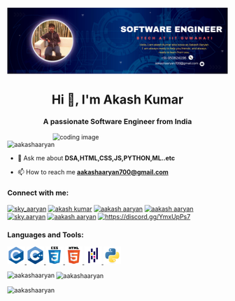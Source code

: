 ![logo](https://github.com/Aakashaaryan/Aakashaaryan/blob/main/Navy%20And%20White%20Geometric%20Technology%20%20LinkedIn%20Banner.png)
<h1 align="center">Hi 👋, I'm Akash Kumar</h1>
<h3 align="center">A passionate Software Engineer from India</h3>
<img align="right"alt="coding image" width="400" src="https://camo.githubusercontent.com/c1dcb74cc1c1835b1d716f5051499a2814c683c806b15f04b0eba492863703e9/68747470733a2f2f63646e2e6472696262626c652e636f6d2f75736572732f3733303730332f73637265656e73686f74732f363538313234332f6176656e746f2e676966">

<p align="left"> <img src="https://komarev.com/ghpvc/?username=aakashaaryan&label=Profile%20views&color=0e75b6&style=flat" alt="aakashaaryan" /> </p>

- 💬 Ask me about **DSA,HTML,CSS,JS,PYTHON,ML..etc**

- 📫 How to reach me **aakashaaryan700@gmail.com**

<h3 align="left">Connect with me:</h3>
<p align="left">
<a href="https://twitter.com/sky_aaryan" target="blank"><img align="center" src="https://raw.githubusercontent.com/rahuldkjain/github-profile-readme-generator/master/src/images/icons/Social/twitter.svg" alt="sky_aaryan" height="30" width="40" /></a>
<a href="https://www.linkedin.com/in/aakashaaryan1/" target="blank"><img align="center" src="https://raw.githubusercontent.com/rahuldkjain/github-profile-readme-generator/master/src/images/icons/Social/linked-in-alt.svg" alt="akash kumar" height="30" width="40" /></a>
<a href="https://kaggle.com/aakash aaryan" target="blank"><img align="center" src="https://raw.githubusercontent.com/rahuldkjain/github-profile-readme-generator/master/src/images/icons/Social/kaggle.svg" alt="aakash aaryan" height="30" width="40" /></a>
<a href="https://www.facebook.com/aakash.aaryan.718/" target="blank"><img align="center" src="https://raw.githubusercontent.com/rahuldkjain/github-profile-readme-generator/master/src/images/icons/Social/facebook.svg" alt="aakash aaryan" height="30" width="40" /></a>
<a href="https://instagram.com/sky.aaryan" target="blank"><img align="center" src="https://raw.githubusercontent.com/rahuldkjain/github-profile-readme-generator/master/src/images/icons/Social/instagram.svg" alt="sky.aaryan" height="30" width="40" /></a>
<a href="https://leetcode.com/Aakash_Aaryan/" target="blank"><img align="center" src="https://raw.githubusercontent.com/rahuldkjain/github-profile-readme-generator/master/src/images/icons/Social/leet-code.svg" alt="aakash aaryan" height="30" width="40" /></a>
<a href="https://discord.gg/https://discord.gg/YmxUpPs7" target="blank"><img align="center" src="https://raw.githubusercontent.com/rahuldkjain/github-profile-readme-generator/master/src/images/icons/Social/discord.svg" alt="https://discord.gg/YmxUpPs7" height="30" width="40" /></a>
</p>

<h3 align="left">Languages and Tools:</h3>
<p align="left"> <a href="https://www.cprogramming.com/" target="_blank" rel="noreferrer"> <img src="https://raw.githubusercontent.com/devicons/devicon/master/icons/c/c-original.svg" alt="c" width="40" height="40"/> </a> <a href="https://www.w3schools.com/cpp/" target="_blank" rel="noreferrer"> <img src="https://raw.githubusercontent.com/devicons/devicon/master/icons/cplusplus/cplusplus-original.svg" alt="cplusplus" width="40" height="40"/> </a> <a href="https://www.w3schools.com/css/" target="_blank" rel="noreferrer"> <img src="https://raw.githubusercontent.com/devicons/devicon/master/icons/css3/css3-original-wordmark.svg" alt="css3" width="40" height="40"/> </a> <a href="https://www.w3.org/html/" target="_blank" rel="noreferrer"> <img src="https://raw.githubusercontent.com/devicons/devicon/master/icons/html5/html5-original-wordmark.svg" alt="html5" width="40" height="40"/> </a> <a href="https://pandas.pydata.org/" target="_blank" rel="noreferrer"> <img src="https://raw.githubusercontent.com/devicons/devicon/2ae2a900d2f041da66e950e4d48052658d850630/icons/pandas/pandas-original.svg" alt="pandas" width="40" height="40"/> </a> <a href="https://www.python.org" target="_blank" rel="noreferrer"> <img src="https://raw.githubusercontent.com/devicons/devicon/master/icons/python/python-original.svg" alt="python" width="40" height="40"/> </a> </p>

<p><img align="left" src="https://github-readme-stats.vercel.app/api/top-langs?username=aakashaaryan&show_icons=true&locale=en&layout=compact" alt="aakashaaryan" /></p>

<p>&nbsp;<img align="center" src="https://github-readme-stats.vercel.app/api?username=aakashaaryan&show_icons=true&locale=en" alt="aakashaaryan" /></p>

<p><img align="center" src="https://github-readme-streak-stats.herokuapp.com/?user=aakashaaryan&" alt="aakashaaryan" /></p>
